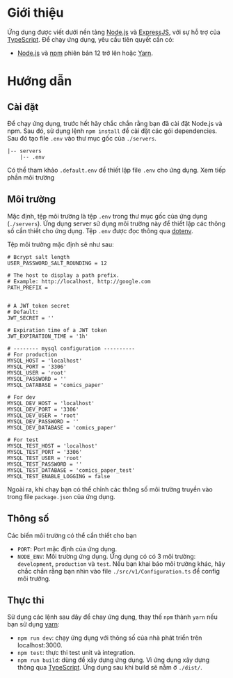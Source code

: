 # Giới thiệu

Ứng dụng được viết dưới nền tảng [Node.js](https://nodejs.org/en/) và [ExpressJS](https://expressjs.), với sự hỗ trợ của [TypeScript](https://typescriptlang.org). Để chạy ứng dụng, yêu cầu tiên quyết cần có:

- [Node.js](https://nodejs.org/en/) và [npm](https://www.npmjs.com/) phiên bản 12 trở lên hoặc [Yarn](https://yarnpkg.com/).

# Hướng dẫn

## Cài đặt

Để chạy ứng dụng, trước hết hãy chắc chắn rằng bạn đã cài đặt Node.js và npm. Sau đó, sử dụng lệnh `npm install` để cài đặt các gói dependencies. Sau đó tạo file `.env` vào thư mục gốc của `./servers`.

```
|-- servers
    |-- .env
```

Có thể tham khảo `.default.env` để thiết lập file `.env` cho ứng dụng. Xem tiếp phần môi trường

## Môi trường

Mặc định, tệp môi trường là tệp `.env` trong thư mục gốc của ứng dụng (`./servers`). Ứng dụng server sử dụng môi trường này để thiết lập các thông số cần thiết cho ứng dụng. Tệp `.env` được đọc thông qua [dotenv](https://www.npmjs.com/package/dotenv).

Tệp môi trường mặc định sẽ như sau:

```env
# Bcrypt salt length
USER_PASSWORD_SALT_ROUNDING = 12

# The host to display a path prefix.
# Example: http://localhost, http://google.com
PATH_PREFIX =


# A JWT token secret
# Default:
JWT_SECRET = ''

# Expiration time of a JWT token
JWT_EXPIRATION_TIME = '1h'

# -------- mysql configuration ----------
# For production
MYSQL_HOST = 'localhost'
MYSQL_PORT = '3306'
MYSQL_USER = 'root'
MYSQL_PASSWORD = ''
MYSQL_DATABASE = 'comics_paper'

# For dev
MYSQL_DEV_HOST = 'localhost'
MYSQL_DEV_PORT = '3306'
MYSQL_DEV_USER = 'root'
MYSQL_DEV_PASSWORD = ''
MYSQL_DEV_DATABASE = 'comics_paper'

# For test
MYSQL_TEST_HOST = 'localhost'
MYSQL_TEST_PORT = '3306'
MYSQL_TEST_USER = 'root'
MYSQL_TEST_PASSWORD = ''
MYSQL_TEST_DATABASE = 'comics_paper_test'
MYSQL_TEST_ENABLE_LOGGING = false

```

Ngoài ra, khi chạy bạn có thể chỉnh các thông số môi trường truyền vào trong file `package.json` của ứng dụng.

## Thông số

Các biến môi trường có thể cần thiết cho bạn

- `PORT`: Port mặc định của ứng dụng.
- `NODE_ENV`: Môi trường ứng dụng. Ứng dụng có có 3 môi trường: `development`, `production` và `test`. Nếu bạn khai báo môi trường khác, hãy chắc chắn rằng bạn nhìn vào file `./src/v1/Configuration.ts` để config môi trường.

## Thực thi

Sử dụng các lệnh sau đây để chay ứng dụng, thay thế `npm` thành `yarn` nếu bạn sử dụng [yarn](https//yarnpkg.com/):

- `npm run dev`: chạy ứng dụng với thông số của nhà phát triển trên localhost:3000.
- `npm test`: thực thi test unit và integration.
- `npm run build`: dùng để xây dựng ứng dụng. Vì ứng dụng xây dựng thông qua [TypeScript](https://www.typescriptlang.org/). Ứng dụng sau khi build sẽ nằm ở `./dist/`.
